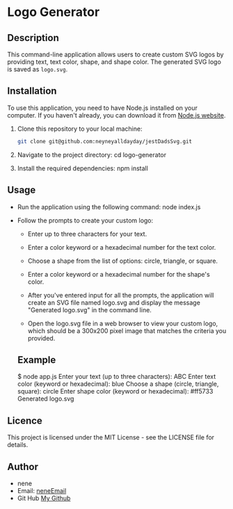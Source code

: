 # Logo Generator

## Description

This command-line application allows users to create custom SVG logos by providing text, text color, shape, and shape color. The generated SVG logo is saved as `logo.svg`.

## Installation

To use this application, you need to have Node.js installed on your computer. If you haven't already, you can download it from [Node.js website](https://nodejs.org/).

1. Clone this repository to your local machine:

   ```bash
   git clone git@github.com:neyneyalldayday/jestDadsSvg.git


2. Navigate to the project directory:
    cd logo-generator

3. Install the required dependencies:
    npm install


## Usage
* Run the application using the following command: 
    node index.js

* Follow the prompts to create your custom logo:

  * Enter up to three characters for your text.
  * Enter a color keyword or a hexadecimal number for the text color.
  * Choose a shape from the list of options: circle, triangle, or square.
  * Enter a color keyword or a hexadecimal number for the shape's color.
  * After you've entered input for all the prompts, the application will create an SVG file named   logo.svg and display the message "Generated logo.svg" in the command line.

  * Open the logo.svg file in a web browser to view your custom logo, which should be a 300x200 pixel image that matches the criteria you provided.

  ## Example
  $ node app.js
   Enter your text (up to three characters): ABC
   Enter text color (keyword or hexadecimal): blue
   Choose a shape (circle, triangle, square): circle
   Enter shape color (keyword or hexadecimal): #ff5733
   Generated logo.svg

 ## Licence

 This project is licensed under the MIT License - see the LICENSE file for details.


 ## Author

 * nene
 * Email: [neneEmail](mailto:drfrankenstein123@gmail.com)
 * Git Hub  [My Github](https://github.com/neyneyalldayday/jestDadsSvg)

